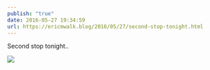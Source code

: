 ```yaml
---
publish: "true"
date: 2016-05-27 19:34:59
url: https://ericmwalk.blog/2016/05/27/second-stop-tonight.html
---
```


Second stop tonight..

![](https://ericmwalk.blog/uploads/2022/2a14d165e5.jpg)